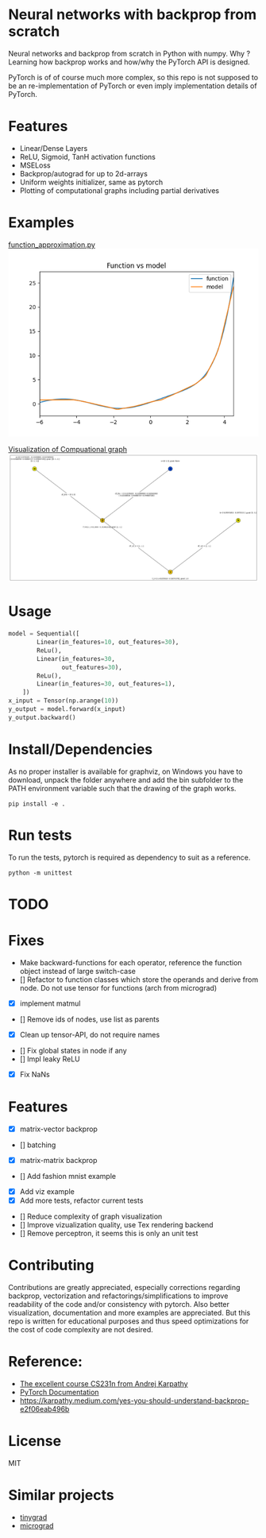 # Neural networks with backprop from scratch 
Neural networks and backprop from scratch in Python with numpy.
Why ? Learning how backprop works and how/why the PyTorch API is designed.

PyTorch is of of course much more complex, so this repo is not supposed to be an re-implementation of PyTorch or even imply implementation details of PyTorch.  

# Features  

- Linear/Dense Layers
- ReLU, Sigmoid, TanH activation functions 
- MSELoss 
- Backprop/autograd for up to 2d-arrays
- Uniform weights initializer, same as pytorch
- Plotting of computational graphs including partial derivatives

# Examples 

[function_approximation.py](examples/function_approximation.py) 
![](images/function_approximation.png)

[Visualization of Compuational graph](examples/visualize_computational_graph.py)
![](images/computational_graph_linear_layer.png)

# Usage 

```python 
model = Sequential([
        Linear(in_features=10, out_features=30),
        ReLu(),
        Linear(in_features=30,
               out_features=30),
        ReLu(),
        Linear(in_features=30, out_features=1),
    ])
x_input = Tensor(np.arange(10))
y_output = model.forward(x_input)
y_output.backward()
```
# Install/Dependencies 

As no proper installer is available for graphviz, on Windows you have to download, unpack the folder anywhere and add the bin subfolder to the PATH environment variable such that the drawing of the graph works.

```
pip install -e .
```


# Run tests 

To run the tests, pytorch is required as dependency to suit as a reference. 
```
python -m unittest
```

# TODO 

# Fixes 

- Make backward-functions for each operator, reference the function object instead of large switch-case 
- [] Refactor to function classes which store the operands and derive from node. Do not use tensor for functions (arch from micrograd)
- [X] implement matmul
- [] Remove ids of nodes, use list as parents
- [X] Clean up tensor-API, do not require names
- [] Fix global states in node if any
- [] Impl leaky ReLU
- [X] Fix NaNs

# Features

- [x] matrix-vector backprop
- [] batching 
- [x] matrix-matrix backprop
- [] Add fashion mnist example
- [X] Add viz example 
- [X] Add more tests, refactor current tests 
- [] Reduce complexity of graph visualization
- [] Improve vizualization quality, use Tex rendering backend
- [] Remove perceptron, it seems this is only an unit test 

# Contributing 

Contributions are greatly appreciated, especially corrections regarding backprop, vectorization and refactorings/simplifications to improve readability of the code and/or consistency with pytorch. 
Also better visualization, documentation and more examples are appreciated. But this repo is written for educational purposes and thus speed optimizations for the cost of code complexity are not desired.

# Reference: 

- [The excellent course CS231n from Andrej Karpathy](https://www.youtube.com/watch?v=i94OvYb6noo)
- [PyTorch Documentation](https://pytorch.org/docs/stable/index.html)
- https://karpathy.medium.com/yes-you-should-understand-backprop-e2f06eab496b

# License 

MIT 

# Similar projects 

- [tinygrad](https://github.com/geohot/tinygrad)
- [micrograd](https://github.com/karpathy/micrograd)